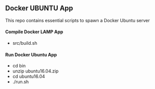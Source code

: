 ## Docker UBUNTU App

  This repo contains essential scripts to spawn a Docker Ubuntu server

#### Compile Docker LAMP App

  - src/build.sh

#### Run Docker Ubuntu App

  - cd bin
  - unzip ubuntu16.04.zip
  - cd ubuntu16.04
  - ./run.sh


